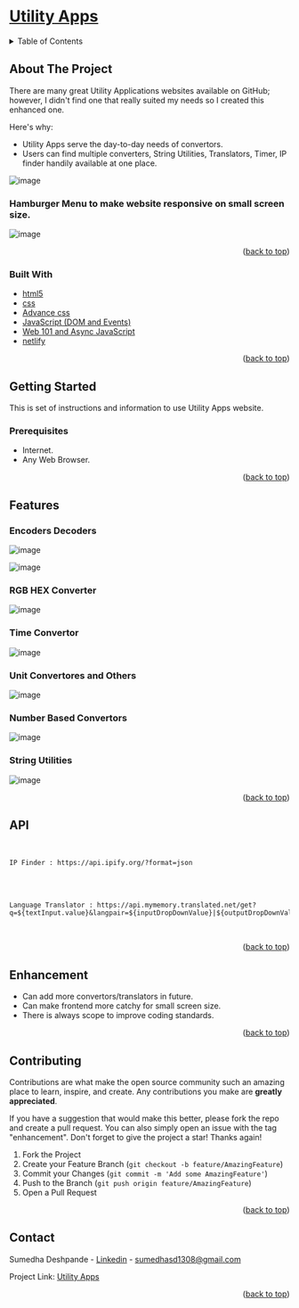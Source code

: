 <div id="top"></div>

# [Utility Apps](https://sumedha-utility-app-website.netlify.app/)<br>
<!-- TABLE OF CONTENTS -->
<details>
  <summary>Table of Contents</summary>
  <ol>
    <li>
      <a href="#about-the-project">About The Project</a>
      <ul>
        <li><a href="#built-with">Built With</a></li>
      </ul>
    </li>
    <li>
      <a href="#getting-started">Getting Started</a>
      <ul>
        <li><a href="#prerequisites">Prerequisites</a></li>
        <li>
            <details>
               <summary><a href="#features">Features</a></summary>
                  <ul>
                     <li><a href="#encoders-decoders">Encoders Decoders</a></li>
                     <li><a href="#rgb-hex-converter">RGB HEX Converter</a></li>
                     <li><a href="#time-convertor">Time Convertor</a></li>
                     <li><a href="#unit-convertores-and-others">Unit Convertores and Others</a></li>
                     <li><a href="#number-based-convertors">Number Based Convertors</a></li>
                     <li><a href="#string-utilities">String Utilities</a></li>
                  </ul>
            </details>
	</li>		
        <li><a href="#api">API</a></li>
      </ul>
    </li>
    <li><a href="#Enhancement">Enhancement</a></li>
    <li><a href="#contributing">Contributing</a></li>
    <li><a href="#contact">Contact</a></li>
  </ol>
</details>


<!-- ABOUT THE PROJECT -->
## About The Project
There are many great Utility Applications websites available on GitHub; however, I didn't find one that really suited my needs so I created this enhanced one. 

Here's why:
* Utility Apps serve the day-to-day needs of convertors.
* Users can find multiple converters, String Utilities, Translators, Timer, IP finder handily available at one place.

![image](https://github.com/sumedha1308/UtilityAppWebsite/blob/master/images/Screenshots/HomePage.png)

### Hamburger Menu to make website responsive on small screen size.

![image](https://github.com/sumedha1308/UtilityAppWebsite/blob/master/images/Screenshots/Hamburger.PNG)

<p align="right">(<a href="#top">back to top</a>)</p>


### Built With

* [html5](https://html.com/html5/)
* [css](https://devdocs.io/css/)
* [Advance css](https://css-tricks.com/snippets/css/)
* [JavaScript (DOM and Events)](https://developer.mozilla.org/en-US/docs/Web/javascript)
* [Web 101 and Async JavaScript](https://developer.mozilla.org/en-US/docs/Learn/JavaScript/Asynchronous)
* [netlify](https://www.netlify.com/)

<p align="right">(<a href="#top">back to top</a>)</p>

<!-- GETTING STARTED -->
## Getting Started

This is set of instructions and information to use Utility Apps website.

### Prerequisites

* Internet.
* Any Web Browser.

<p align="right">(<a href="#top">back to top</a>)</p>

## Features

### Encoders Decoders

![image](https://github.com/sumedha1308/UtilityAppWebsite/blob/master/images/Screenshots/Encoder-decoder-hash.png)

![image](https://github.com/sumedha1308/UtilityAppWebsite/blob/master/images/Screenshots/Hash_generator.png)

### RGB HEX Converter

![image](https://github.com/sumedha1308/UtilityAppWebsite/blob/master/images/Screenshots/RGBToHex.png)

### Time Convertor

![image](https://github.com/sumedha1308/UtilityAppWebsite/blob/master/images/Screenshots/TimeStamp.png)

### Unit Convertores and Others

![image](https://github.com/sumedha1308/UtilityAppWebsite/blob/master/images/Screenshots/Temperature_Convertor.png)

### Number Based Convertors

![image](https://github.com/sumedha1308/UtilityAppWebsite/blob/master/images/Screenshots/NumberBase.png)

### String Utilities

![image](https://github.com/sumedha1308/UtilityAppWebsite/blob/master/images/Screenshots/String%20Utilities.png)

<p align="right">(<a href="#top">back to top</a>)</p>

## API 

<br>

```
IP Finder : https://api.ipify.org/?format=json

```

<br>

<br>

```
Language Translator : https://api.mymemory.translated.net/get?q=${textInput.value}&langpair=${inputDropDownValue}|${outputDropDownValue}

```

<br>

<p align="right">(<a href="#top">back to top</a>)</p>

<!-- Enhancement -->
## Enhancement
* Can add more convertors/translators in future.
* Can make frontend more catchy for small screen size.
* There is always scope to improve coding standards.


<p align="right">(<a href="#top">back to top</a>)</p>

<!-- CONTRIBUTING -->
## Contributing

Contributions are what make the open source community such an amazing place to learn, inspire, and create. Any contributions you make are **greatly appreciated**.

If you have a suggestion that would make this better, please fork the repo and create a pull request. You can also simply open an issue with the tag "enhancement".
Don't forget to give the project a star! Thanks again!

1. Fork the Project
2. Create your Feature Branch (`git checkout -b feature/AmazingFeature`)
3. Commit your Changes (`git commit -m 'Add some AmazingFeature'`)
4. Push to the Branch (`git push origin feature/AmazingFeature`)
5. Open a Pull Request

<p align="right">(<a href="#top">back to top</a>)</p>


<!-- CONTACT -->
## Contact

Sumedha Deshpande - [Linkedin](https://www.linkedin.com/in/sumedha1308/) - sumedhasd1308@gmail.com

Project Link: [Utility Apps](https://github.com/sumedha1308/UtilityAppWebsite)

<p align="right">(<a href="#top">back to top</a>)</p>
